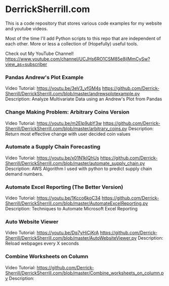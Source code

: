 # DerrickSherrill.com

This is a code repository that stores various code examples for my website and youtube videos.

Most of the time I'll add Python scripts to this repo that are independent of each other. More or less a collection of (Hopefully) useful tools.

Check out My YouTube Channel!
https://www.youtube.com/channel/UCJHs6RO1CSM85e8jIMmCySw?view_as=subscriber

### Pandas Andrew's Plot Example
Video Tutorial: https://youtu.be/3eV3_yfGM4s
https://github.com/Derrick-Sherrill/DerrickSherrill.com/blob/master/andrewsplotexample.py
Description: Analyze Multivariate Data using an Andrew's Plot from Pandas

### Change Making Problem: Arbitrary Coins Version
Video Tutorial: https://youtu.be/m2Elp9ubY3w
https://github.com/Derrick-Sherrill/DerrickSherrill.com/blob/master/arbitrary_coins.py
Description: Return most effective change with user decided coin values

### Automate a Supply Chain Forecasting
Video Tutorial: https://youtu.be/x01N1kIQhUs
https://github.com/Derrick-Sherrill/DerrickSherrill.com/blob/master/automate_supply_chain.py
Description: AWS Algorithm I used with python to predict supply chain demand numbers.

### Automate Excel Reporting (The Better Version)
Video Tutorial: https://youtu.be/1Kcco6koC34
https://github.com/Derrick-Sherrill/DerrickSherrill.com/blob/master/AutomateExcelReporting.py
Description: Techniques to Automate Microsoft Excel Reporting

### Auto Website Viewer
Video Tutorial: https://youtu.be/Dq7yHiCjKrA
https://github.com/Derrick-Sherrill/DerrickSherrill.com/blob/master/AutoWebsiteViewer.py
Description: Reload webpages every X seconds

### Combine Worksheets on Column
Video Tutorial:
https://github.com/Derrick-Sherrill/DerrickSherrill.com/blob/master/Combine_worksheets_on_column.py
Description:
